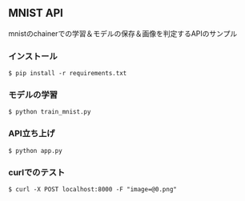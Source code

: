 ## MNIST API

mnistのchainerでの学習＆モデルの保存＆画像を判定するAPIのサンプル

### インストール

```
$ pip install -r requirements.txt
```

### モデルの学習

```
$ python train_mnist.py
```

### API立ち上げ

```
$ python app.py
```

### curlでのテスト

```
$ curl -X POST localhost:8000 -F "image=@0.png"
```
